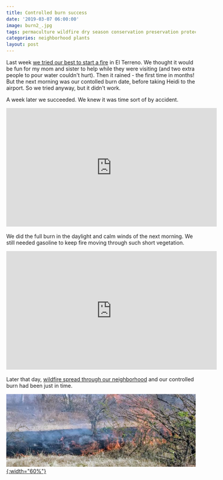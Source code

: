 ```yaml
---
title: Controlled burn success
date: '2019-03-07 06:00:00'
image: burn2_.jpg
tags: permaculture wildfire dry season conservation preservation protection
categories: neighborhood plants
layout: post
---
```


Last week [we tried our best to start a fire](https://reverdecer.annalisagross.com/2019/02/26/controlled-burn/) in El Terreno. We thought it would be fun for my mom and sister to help while they were visiting (and two extra people to pour water couldn't hurt). Then it rained - the first time in months! But the next morning was our contolled burn date, before taking Heidi to the airport. So we tried anyway, but it didn't work.

A week later we succeeded. We knew it was time sort of by accident.

<iframe width="560" height="315" src="https://www.youtube-nocookie.com/embed/TUOrQ00NdxA" frameborder="0" allow="accelerometer; autoplay; encrypted-media; gyroscope; picture-in-picture" allowfullscreen></iframe>

We did the full burn in the daylight and calm winds of the next morning. We still needed gasoline to keep fire moving through such short vegetation.

<iframe width="560" height="315" src="https://www.youtube-nocookie.com/embed/mTXo-4aeyc8" frameborder="0" allow="accelerometer; autoplay; encrypted-media; gyroscope; picture-in-picture" allowfullscreen></iframe>

Later that day, [wildfire spread through our neighborhood](https://reverdecer.annalisagross.com/2019/03/08/wildfire/) and our controlled burn had been just in time.

[![](/images/wildfire2_.jpg){:width="60%"}](/images/wildfire2.jpg)